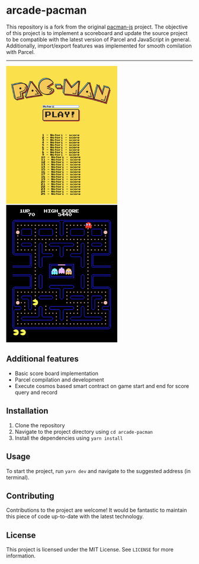 # arcade-pacman

This repository is a fork from the original [pacman-js](https://github.com/bward2/pacman-js) project. The objective of this project is to implement a scoreboard and update the source project to be compatible with the latest version of Parcel and JavaScript in general. Additionally, import/export features was implemented for smooth comilation with Parcel.
****
<p float="left">
  <img src="public/pacman_1.png" width="300" />
  <img src="public/pacman_2.png" width="300" /> 
</p>


## Additional features

- Basic score board implementation
- Parcel compilation and development
- Execute cosmos based smart contract on game start and end for score query and record

## Installation

1. Clone the repository
2. Navigate to the project directory using `cd arcade-pacman`
3. Install the dependencies using `yarn install`

## Usage

To start the project, run `yarn dev` and navigate to the suggested address (in terminal).

## Contributing

Contributions to the project are welcome! It would be fantastic to maintain this piece of code up-to-date with the latest technology.

## License

This project is licensed under the MIT License. See `LICENSE` for more information.
